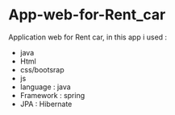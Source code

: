 # App-web-for-Rent_car
Application web for Rent car,
in this app i used :
- java
- Html
- css/bootsrap
- js
- language : java
- Framework : spring
- JPA : Hibernate
